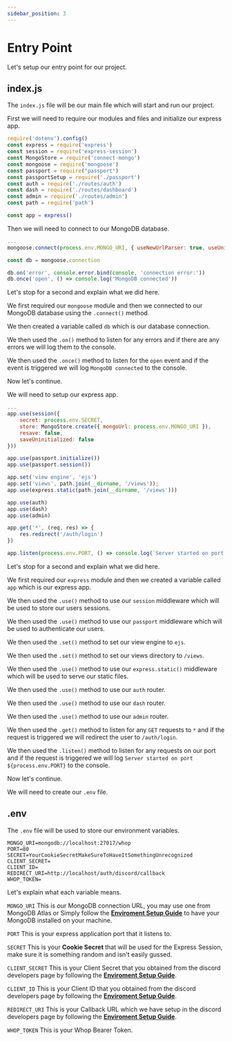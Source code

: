 ```yaml
---
sidebar_position: 3
---
```


# Entry Point

Let's setup our entry point for our project.

## index.js

The ``index.js`` file will be our main file which will start and run our project.

First we will need to require our modules and files and initialize our express app.

```js title="index.js"
require('dotenv').config()
const express = require('express')
const session = require('express-session')
const MongoStore = require('connect-mongo')
const mongoose = require('mongoose')
const passport = require("passport")
const passportSetup = require('./passport')
const auth = require('./routes/auth')
const dash = require('./routes/dashboard')
const admin = require('./routes/admin')
const path = require('path')

const app = express()
``` 

Then we will need to connect to our MongoDB database.

```js title="index.js"
...
mongoose.connect(process.env.MONGO_URI, { useNewUrlParser: true, useUnifiedTopology: true })

const db = mongoose.connection

db.on('error', console.error.bind(console, 'connection error:'))
db.once('open', () => console.log('MongoDB connected'))
```

Let's stop for a second and explain what we did here.

We first required our ``mongoose`` module and then we connected to our MongoDB database using the ``.connect()`` method.

We then created a variable called ``db`` which is our database connection.

We then used the ``.on()`` method to listen for any errors and if there are any errors we will log them to the console.

We then used the ``.once()`` method to listen for the ``open`` event and if the event is triggered we will log ``MongoDB connected`` to the console.

Now let's continue.

We will need to setup our express app.

```js title="index.js"
...
app.use(session({
    secret: process.env.SECRET,
    store: MongoStore.create({ mongoUrl: process.env.MONGO_URI }),
    resave: false,
    saveUninitialized: false
}))

app.use(passport.initialize())
app.use(passport.session())

app.set('view engine', 'ejs')
app.set('views', path.join(__dirname, '/views'));
app.use(express.static(path.join(__dirname, '/views')))

app.use(auth)
app.use(dash)
app.use(admin)

app.get('*', (req, res) => {
    res.redirect('/auth/login')
})

app.listen(process.env.PORT, () => console.log(`Server started on port ${process.env.PORT}`))
```

Let's stop for a second and explain what we did here.

We first required our ``express`` module and then we created a variable called ``app`` which is our express app.

We then used the ``.use()`` method to use our ``session`` middleware which will be used to store our users sessions.

We then used the ``.use()`` method to use our ``passport`` middleware which will be used to authenticate our users.

We then used the ``.set()`` method to set our view engine to ``ejs``.

We then used the ``.set()`` method to set our views directory to ``/views``.

We then used the ``.use()`` method to use our ``express.static()`` middleware which will be used to serve our static files.

We then used the ``.use()`` method to use our ``auth`` router.

We then used the ``.use()`` method to use our ``dash`` router.

We then used the ``.use()`` method to use our ``admin`` router.

We then used the ``.get()`` method to listen for any ``GET`` requests to ``*`` and if the request is triggered we will redirect the user to ``/auth/login``.

We then used the ``.listen()`` method to listen for any requests on our port and if the request is triggered we will log ``Server started on port ${process.env.PORT}`` to the console.

Now let's continue.

We will need to create our ``.env`` file.

## .env

The ``.env`` file will be used to store our environment variables.

```env title=".env"
MONGO_URI=mongodb://localhost:27017/whop
PORT=80
SECRET=YourCookieSecretMakeSureToHaveItSomethingUnrecognized
CLIENT_SECRET=
CLIENT_ID=
REDIRECT_URI=http://localhost/auth/discord/callback
WHOP_TOKEN=
```

Let's explain what each variable means.

``MONGO_URI`` This is our MongoDB connection URL, you may use one from MongoDB Atlas or Simply follow the **[Enviroment Setup Guide](./setup.md)** to have your MongoDB installed on your machine.

``PORT`` This is your express application port that it listens to.

``SECRET`` This is your **Cookie Secret** that will be used for the Express Session, make sure it is something random and isn't easily gussed.

``CLIENT_SECRET`` This is your Client Secret that you obtained from the discord developers page by following the **[Enviroment Setup Guide](./setup.md)**.

``CLIENT_ID`` This is your Client ID that you obtained from the discord developers page by following the **[Enviroment Setup Guide](./setup.md)**.

``REDIRECT_URI`` This is your Callback URL which we have setup in the discord developers page by following the **[Enviroment Setup Guide](./setup.md)**.

``WHOP_TOKEN`` This is your Whop Bearer Token.